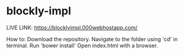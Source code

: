 # blockly-impl

LIVE LINK: https://blocklyimpl.000webhostapp.com/

How to:
Download the repository.
Navigate to the folder using 'cd' in terminal.
Run 'bower install'
Open index.html with a browser.
